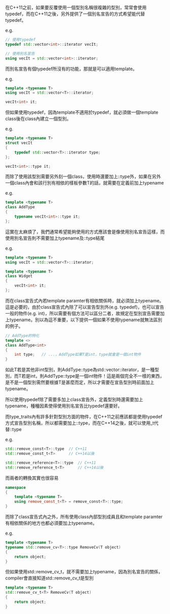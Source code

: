 在C++11之前，如果要反覆使用一個型別名稱很複雜的型別，常常會使用typedef，而在C++11之後，另外提供了一個別名宣告的方式希望能代替typedef。

e.g.
```cpp
// 使用typedef
typedef std::vector<int>::iterator vecIt;

// 使用別名宣告
using vecIt = std::vector<int>::iterator;
```

而別名宣告有個typedef所沒有的功能，那就是可以適用template。

e.g.
```cpp
template <typename T>
using vecIt = std::vector<T>::iterator;

vecIt<int> it;
```

但如果使用typedef，因為template不適用於typedef，就必須做一個template class後在class內建立一個型別。

e.g.
```cpp
template <typename T>
struct vecIt
{
    typedef std::vector<T>::iterator type;
};

vecIt<int>::type it;
```

而除了使用該型別需要另外刻一個class，使用時還要加上::type外，如果在另外一個class內會和該行別有相依的樣板參數T的話，就需要在定義前加上typename

e.g.
```cpp
template <typename T>
class AddType
{
    typename vecIt<int>::type it;
};
```

這實在太麻煩了，我們通常希望能夠使用的方式應該會是像使用別名宣告這樣，而使用別名宣告則不需要加上typename及::type結尾

e.g.
```cpp
template <typename T>
using vecIt = std::vector<T>::iterator;

template <typename T>
class Widget
{
    vecIt<int> it;
};
```

而在class宣告式內若template paramter有相依關係時，就必須加上typename。這是必要的，由於class宣告式內除了可以宣告型別外(e.g. typedef)，也可以宣告一般的物件(e.g. int)，所以需要有個方法可以區分二者，故規定在型別宣告需要加上typename。別以為這不重要，以下提供一個如果不使用typename就無法區別的例子。

```cpp
// AddType的特化
template <>
class AddType<int>
{
    int type;   // ...，AddType如果T是int，type就會是一個int物件
}
```

如此T若是其他非int型別，則AddType::type為std::vector<int>::iterator，是一種型別，而T若是int，則AddType::type是一個int物件！這是兩個完全不一樣的東西，是不是一個型別需然要根據T是甚麼而定，所以才需要在宣告型別時前面加上typename。

所以使用typedef除了需要多加上class宣告外，定義型別時還需要加上typename，種種因素使得使用別名宣告比typedef還要好。

而type_traits內有許多針對型別方面的物件，在C++11之前應該都是使用typedef方式宣告型別名稱，所以都需要加上::type，而在C++14之後，就可以使用_t代替::type

e.g.
```cpp
std::remove_const<T>::type  // C++11
std::remove_const_t<T>      // C++14以後

std::remove_reference<T>::type  // C++11
std::remove_reference_t<T>      // C++14以後
```

而兩者的轉換其實也很容易
```cpp
namespace
{
    template <typename T>
    using remove_const_t<T> = remove_const<T>::type;
}
```

而除了class宣告式內之外，所有使用class內部型別成員且和template paramter有相依關係的地方也都必須要加上typename。

e.g.
```cpp
template <typename T>
typename std::remove_cv<T>::type RemoveCv(T object)
{
    return object;
}
```

但如果使用std::remove_cv_t，就不需要加上typename，因為別名宣告的關係，compiler會直接知道std::remove_cv_t是型別

```cpp
template <typename T>
std::remove_cv_t<T> RemoveCv(T object)
{
    return object;
}
```
